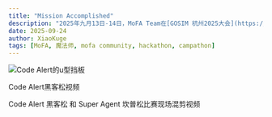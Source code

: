 ```yaml
---
title: "Mission Accomplished"
description: "2025年九月13日-14日，MoFA Team在[GOSIM 杭州2025大会](https://hangzhou2025.gosim.org/)上成功组织了两场智能体开发者比赛: : Code Alert Hackathon 和 Super Agent Campathon, GOSIM Hangzhou 2025"
date: 2025-09-24
author: XiaoKuge
tags: [MoFA, 魔法师, mofa community, hackathon, campathon]
---
```


![Code Alert的u型挡板](/images/block-board.jpg)

Code Alert黑客松视频

Code Alert 黑客松 和 Super Agent 坎普松比赛现场混剪视频